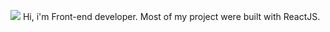 ![](https://images2.alphacoders.com/985/thumb-1920-985381.jpg)
Hi, i'm Front-end developer. Most of my project were built with ReactJS.
